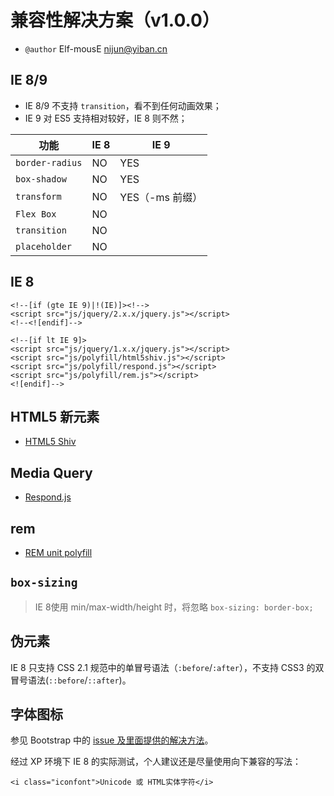 兼容性解决方案（v1.0.0）
========================

- `@author` Elf-mousE <nijun@yiban.cn>

IE 8/9
------

- IE 8/9 不支持 `transition`，看不到任何动画效果；
- IE 9 对 ES5 支持相对较好，IE 8 则不然；

功能 | IE 8 | IE 9
---- | ---- | ----
`border-radius` | NO | YES
`box-shadow` | NO | YES
`transform` | NO | YES（-ms 前缀）
`Flex Box` | NO
`transition` | NO
`placeholder` | NO

IE 8
----

	﻿<!--[if (gte IE 9)|!(IE)]><!-->
	<script src="js/jquery/2.x.x/jquery.js"></script>
	<!--<![endif]-->

	<!--[if lt IE 9]>
	<script src="js/jquery/1.x.x/jquery.js"></script>
	<script src="js/polyfill/html5shiv.js"></script>
	<script src="js/polyfill/respond.js"></script>
	<script src="js/polyfill/rem.js"></script>
	<![endif]-->

HTML5 新元素
------------

- [HTML5 Shiv](https://github.com/aFarkas/html5shiv)

Media Query
-----------

- [Respond.js](https://github.com/scottjehl/Respond)

rem
---

- [REM unit polyfill](https://github.com/chuckcarpenter/REM-unit-polyfill)

`box-sizing`
------------

> IE 8使用 min/max-width/height 时，将忽略 `box-sizing: border-box;`

伪元素
------

IE 8 只支持 CSS 2.1 规范中的单冒号语法（`:before`/`:after`），不支持 CSS3 的双冒号语法(`::before`/`::after`)。

字体图标
--------

参见 Bootstrap 中的 [issue 及里面提供的解决方法](https://github.com/twbs/bootstrap/issues/13863)。

经过 XP 环境下 IE 8 的实际测试，个人建议还是尽量使用向下兼容的写法：

    <i class="iconfont">Unicode 或 HTML实体字符</i>
